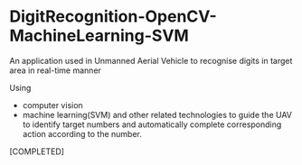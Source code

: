 # DigitRecognition-OpenCV-MachineLearning-SVM
An application used in Unmanned Aerial Vehicle to recognise digits in target area in real-time manner

Using 
  - computer vision
  - machine learning(SVM) 
  and other related technologies to guide the UAV to identify target numbers and automatically complete corresponding action according to the number.

[COMPLETED]
